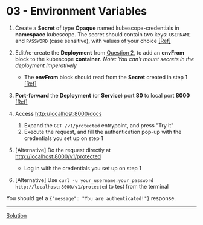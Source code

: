 # 03 - Environment Variables

1. Create a **Secret** of type **Opaque** named kubescope-credentials in **namespace** kubescope. The secret should contain two keys: `USERNAME` and `PASSWORD` (case sensitive), with values of your choice [[Ref]](https://kubernetes.io/docs/concepts/configuration/secret/#opaque-secrets)

1. Edit/re-create the **Deployment** from [Question 2](../02-deployment/), to add an **envFrom** block to the kubescope **container**. _Note: You can't mount secrets in the deployment imperatively_
    - The **envFrom** block should read from the **Secret** created in step 1 [[Ref]](https://kubernetes.io/docs/tasks/inject-data-application/distribute-credentials-secure/#configure-all-key-value-pairs-in-a-secret-as-container-environment-variables)

1. **Port-forward** the **Deployment** (or **Service**) port **80** to local port **8000** [[Ref]](https://kubernetes.io/docs/tasks/access-application-cluster/port-forward-access-application-cluster/#forward-a-local-port-to-a-port-on-the-pod)

1. Access [http://localhost:8000/docs](http://localhost:8000/docs)
    1. Expand the `GET /v1/protected` entrypoint, and press "Try it"
    1. Execute the request, and fill the authentication pop-up with the credentials you set up on step 1

1. [Alternative] Do the request directly at [http://localhost:8000/v1/protected](http://localhost:8000/v1/protected)
    - Log in with the credentials you set up on step 1

1. [Alternative] Use `curl -u your_username:your_password http://localhost:8000/v1/protected` to test from the terminal

You should get a `{"message": "You are authenticated!"}` response.

---
[Solution](./solution.md)
